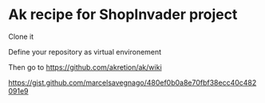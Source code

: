 # Ak recipe for ShopInvader project 

Clone it

Define your repository as virtual environement

Then go to https://github.com/akretion/ak/wiki

https://gist.github.com/marcelsavegnago/480ef0b0a8e70fbf38ecc40c482091e9

